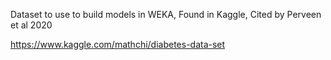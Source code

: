 Dataset to use to build models in WEKA,
Found in Kaggle, 
Cited by Perveen et al 2020 

https://www.kaggle.com/mathchi/diabetes-data-set
